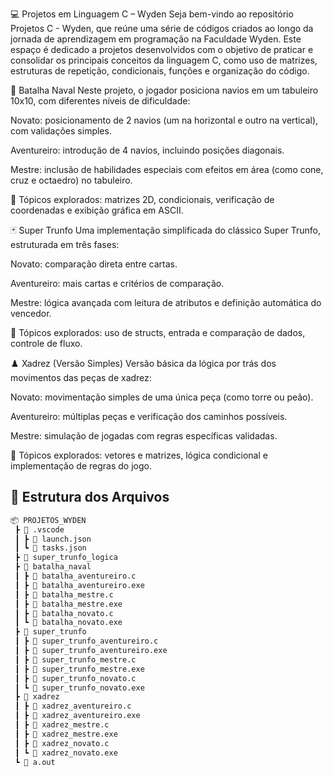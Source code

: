 💻 Projetos em Linguagem C – Wyden
Seja bem-vindo ao repositório Projetos C - Wyden, que reúne uma série de códigos criados ao longo da jornada de aprendizagem em programação na Faculdade Wyden. Este espaço é dedicado a projetos desenvolvidos com o objetivo de praticar e consolidar os principais conceitos da linguagem C, como uso de matrizes, estruturas de repetição, condicionais, funções e organização do código.

🚢 Batalha Naval
Neste projeto, o jogador posiciona navios em um tabuleiro 10x10, com diferentes níveis de dificuldade:

Novato: posicionamento de 2 navios (um na horizontal e outro na vertical), com validações simples.

Aventureiro: introdução de 4 navios, incluindo posições diagonais.

Mestre: inclusão de habilidades especiais com efeitos em área (como cone, cruz e octaedro) no tabuleiro.

📌 Tópicos explorados: matrizes 2D, condicionais, verificação de coordenadas e exibição gráfica em ASCII.

🃏 Super Trunfo
Uma implementação simplificada do clássico Super Trunfo, estruturada em três fases:

Novato: comparação direta entre cartas.

Aventureiro: mais cartas e critérios de comparação.

Mestre: lógica avançada com leitura de atributos e definição automática do vencedor.

📌 Tópicos explorados: uso de structs, entrada e comparação de dados, controle de fluxo.

♟️ Xadrez (Versão Simples)
Versão básica da lógica por trás dos movimentos das peças de xadrez:

Novato: movimentação simples de uma única peça (como torre ou peão).

Aventureiro: múltiplas peças e verificação dos caminhos possíveis.

Mestre: simulação de jogadas com regras específicas validadas.

📌 Tópicos explorados: vetores e matrizes, lógica condicional e implementação de regras do jogo.


## 📁 Estrutura dos Arquivos

```bash
📦 PROJETOS_WYDEN
 ┣ 📂 .vscode
 ┃ ┣ 📜 launch.json
 ┃ ┗ 📜 tasks.json
 ┣ 📜 super_trunfo_logica
 ┣ 📂 batalha_naval
 ┃ ┣ 📜 batalha_aventureiro.c
 ┃ ┣ 📜 batalha_aventureiro.exe
 ┃ ┣ 📜 batalha_mestre.c
 ┃ ┣ 📜 batalha_mestre.exe
 ┃ ┣ 📜 batalha_novato.c
 ┃ ┗ 📜 batalha_novato.exe
 ┣ 📂 super_trunfo
 ┃ ┣ 📜 super_trunfo_aventureiro.c
 ┃ ┣ 📜 super_trunfo_aventureiro.exe
 ┃ ┣ 📜 super_trunfo_mestre.c
 ┃ ┣ 📜 super_trunfo_mestre.exe
 ┃ ┣ 📜 super_trunfo_novato.c
 ┃ ┗ 📜 super_trunfo_novato.exe
 ┣ 📂 xadrez
 ┃ ┣ 📜 xadrez_aventureiro.c
 ┃ ┣ 📜 xadrez_aventureiro.exe
 ┃ ┣ 📜 xadrez_mestre.c
 ┃ ┣ 📜 xadrez_mestre.exe
 ┃ ┣ 📜 xadrez_novato.c
 ┃ ┗ 📜 xadrez_novato.exe
 ┗ 📜 a.out

